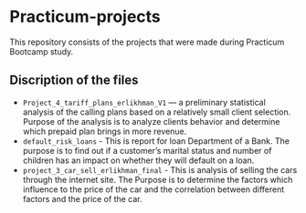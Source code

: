 # Practicum-projects 
This repository consists of the projects that were made during Practicum Bootcamp study.<br>
## Discription of the files
- `Project_4_tariff_plans_erlikhman_V1` —  a preliminary statistical analysis of the calling plans based on a relatively small client selection. 
                                           Purpose of the analysis is to analyze clients behavior and determine which prepaid plan brings in more revenue.
- `default_risk_loans` - This is report for loan Department of a Bank.  The purpose is to 
                       find out if a customer’s marital status and number of children has an impact on whether they will default on a loan.
- `project_3_car_sell_erlikhman_final` - This is analysis of selling the cars through  the internet site. The Purpose is to determine the factors which influence 
                                          to the price of the car and the correlation between different factors and the price of the car.